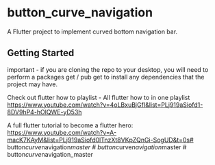 # button_curve_navigation

A Flutter project to implement curved bottom navigation bar.

## Getting Started

important - if you are cloning the repo to your desktop, you will need to perform a packages get / pub get to install any dependencies that the project may have.

Check out flutter how to playlist - All flutter how to in one playlist https://www.youtube.com/watch?v=4oLBxuBjGfI&list=PLj919aSiofd1-8DV9hP4-hOlQWE-yD53h

A full flutter tutorial to become a flutter hero: https://www.youtube.com/watch?v=A-macK7KAyM&list=PLj919aSiofd0lTnzXt8VKpZQnGi-SogUD&t=0s#   b u t t o n _ c u r v e _ n a v i g a t i o n _ m a s t e r  
 #   b u t t o n _ c u r v e _ n a v i g a t i o n _ m a s t e r  
 #   b u t t o n _ c u r v e _ n a v i g a t i o n _ m a s t e r  
 